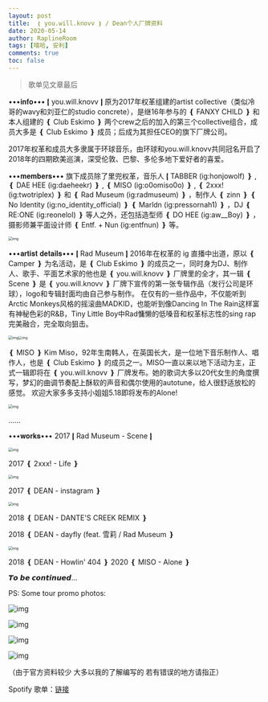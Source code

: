 ```yaml
---
layout: post
title:  ❴ you.will.knovv ❵ / Dean个人厂牌资料
date: 2020-05-14
author: RaplineRoom
tags: [嘻哈, 安利]
comments: true
toc: false
---
```


> 歌单见文章最后

•••𝐢𝐧𝐟𝐨•••
 ❴ you.will.knovv ❵ 原为2017年权革组建的artist collective（类似冷哥的wavy和刘亚仁的studio concrete），是继16年参与的 ❴ FANXY CHILD ❵ 和本人组建的 ❴ Club Eskimo ❵ 两个crew之后的加入的第三个collective组合，成员大多是 ❴ Club Eskimo ❵ 成员；后成为其担任CEO的旗下厂牌公司。

2017年权革和成员大多隶属于环球音乐，由环球和you.will.knovv共同冠名开启了2018年的四期欧美巡演，深受伦敦、巴黎、多伦多地下爱好者的喜爱。

•••𝐦𝐞𝐦𝐛𝐞𝐫𝐬•••
旗下成员除了里兜权革，音乐人 ❴ TABBER (ig:honjowolf) ❵ , ❴ DAE HEE (ig:daeheekr) ❵ , ❴ MISO (ig:o0omiso0o) ❵ , ❴ 2xxx!(ig:twotriplex) ❵  和 ❴ Rad Museum (ig:radmuseum) ❵ ，制作人 ❴ zinn ❵  ❴ No Identity (ig:no_identity_official) ❵  ❴ Marldn (ig:pressornah1) ❵ ，DJ ❴ RE:ONE (ig:reonelol) ❵ 等人之外，还包括造型师 ❴ DO HEE (ig:aw__Boy) ❵ ，摄影师兼平面设计师 ❴ Entf. + Nun (ig:entfnun) ❵ 等。

<img src="https://tva1.sinaimg.cn/large/007S8ZIlgy1gessa5xix2j30hk0hgabj.jpg" alt="img" style="zoom:50%;" />

•••𝐚𝐫𝐭𝐢𝐬𝐭 𝐝𝐞𝐭𝐚𝐢𝐥𝐬•••
 ❴ Rad Museum ❵ 
2016年在权革的 ig 直播中出道，原以 ❴ Camper ❵ 为名活动，是 ❴ Club Eskimo ❵ 的成员之一，同时身为DJ、制作人、歌手、平面艺术家的他也是 ❴ you.will.knovv ❵ 厂牌里的全才，其一辑 ❴ Scene ❵ 是 ❴ you.will.knovv ❵ 厂牌下宣传的第一张专辑作品（发行公司是环球），logo和专辑封面均由自己参与制作。 
在仅有的一些作品中，不仅能听到Arctic Monkeys风格的摇滚曲MADKID，也能听到像Dancing In The Rain这样富有神秘色彩的R&B，Tiny Little Boy中Rad慵懒的低嗓音和权革标志性的sing rap完美融合，完全取向狙击。

<img src="https://tva1.sinaimg.cn/large/007S8ZIlgy1gessaecd0cj30hs0lcdh9.jpg" alt="img" style="zoom:50%;" /><img src="https://tva1.sinaimg.cn/large/007S8ZIlgy1gessattzp2j30j60nzq5w.jpg" alt="img" style="zoom:45%;" />

 ❴ MISO ❵ 
Kim Miso，92年生南韩人，在英国长大，是一位地下音乐制作人、唱作人，也是 ❴ Club Eskimo ❵ 的成员之一。MISO一直以来以地下活动为主，正式一辑即将在 ❴ you.will.knovv ❵ 厂牌发布。她的歌词大多以20代女生的角度撰写，梦幻的曲调节奏配上酥软的声音和偶尔使用的autotune，给人很舒适放松的感觉。
欢迎大家多多支持小姐姐5.18即将发布的Alone!

<img src="https://tva1.sinaimg.cn/large/007S8ZIlgy1gessbi3hjvj30go0godh5.jpg" alt="img" style="zoom:50%;" />

……

•••𝐰𝐨𝐫𝐤𝐬•••
2017 ❴ Rad Museum - Scene ❵

<img src="https://tva1.sinaimg.cn/large/007S8ZIlgy1gessbw125mj30j60j677e.jpg" alt="img" style="zoom:50%;" />

2017 ❴ 2xxx! - Life ❵ 

<img src="https://tva1.sinaimg.cn/large/007S8ZIlgy1gesscbzrzzj30j60j6q6b.jpg" alt="img" style="zoom:50%;" />

2017 ❴ DEAN - instagram ❵ 

<img src="https://tva1.sinaimg.cn/large/007S8ZIlgy1gessck11lej30j60j675s.jpg" alt="img" style="zoom:50%;" />

2018 ❴ DEAN - DANTE'S CREEK REMIX ❵ 

2018 ❴ DEAN - dayfly (feat. 雪莉 / Rad Museum ❵ 

<img src="https://tva1.sinaimg.cn/large/007S8ZIlgy1gesscsgygaj30j60j6770.jpg" alt="img" style="zoom:50%;" />

2018 ❴ DEAN - Howlin' 404 ❵ 
2020 ❴ MISO - Alone ❵ 

𝙏𝙤 𝙗𝙚 𝙘𝙤𝙣𝙩𝙞𝙣𝙪𝙚𝙙... 

PS: Some tour promo photos: 

![img](https://tva1.sinaimg.cn/large/007S8ZIlgy1gess99iemwj30j60djq5u.jpg)

![img](https://tva1.sinaimg.cn/large/007S8ZIlgy1gess9avl75j30j60djwgr.jpg)

![img](https://tva1.sinaimg.cn/large/007S8ZIlgy1gess9h1rylj30j60dkmyv.jpg)

![img](https://tva1.sinaimg.cn/large/007S8ZIlgy1gess9lbhu4j30j60djgn7.jpg)

（由于官方资料较少 大多以我的了解编写的 若有错误的地方请指正）

Spotify 歌单：[链接](https://open.spotify.com/playlist/55RgUszKnHyM3qkG2rnkdO?si=Gp8F_Wc6QuqeP1Eo4Tzh4A)